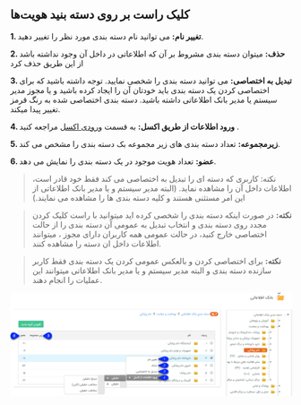 ## کلیک راست بر روی دسته بنید هویت‌ها

**1. تغییر نام:** می توانید نام دسته بندی مورد نظر را تغییر دهید.

**2. حذف:** میتوان دسته بندی مشروط بر آن که اطلاعاتی در داخل آن وجود نداشته باشد از این طریق حذف کرد

**3. تبدیل به اختصاصی:** می توانید دسته بندی را شخصی نمایید. توجه داشته باشید که برای اختصاصی کردن یک دسته بندی باید خودتان آن را ایجاد کرده باشید و یا مجوز مدیر سیستم یا مدیر بانک اطلاعاتی داشته باشید. دسته بندی اختصاصی شده به رنگ قرمز تغییر پیدا میکند.

**4. ورود اطلاعات از طریق اکسل:** به قسمت [ورودی اکسل](https://github.com/1stco/PayamGostarDocs/blob/master/help%202.5.4/Integrated-bank/Excel-input/import-excel-identity.md)  مراجعه کنید .

**5. زیرمجموعه:** تعداد دسته بندی های زیر مجموعه بک دسته بندی را مشخص می کند.

**6. عضو:** تعداد هویت موجود در یک دسته بندی را نمایش می دهد.

> نکته: کاربری که دسته ای را تبدیل به اختصاصی می کند فقط خود قادر است، اطلاعات داخل آن را مشاهده نماید. (البته مدیر سیستم و یا مدیر بانک اطلاعاتی از این امر مستثنی هستند و کلیه دسته بندی ها را مشاهده می نمایند.)

> **نکته:**  در صورت اینکه دسته بندی را شخصی کرده اید میتوانید با راست کلیک کردن مجدد روی دسته بندی و انتخاب تبدیل به عمومی آن دسته بندی را از حالت اختصاصی خارج کنید، در حالت عمومی همه کاربران دارای مجوز ، میتوانند اطلاعات داخل ان دسته را مشاهده کنند.

> **نکته:** برای اختصاصی کردن و بالعکس عمومی کردن یک دسته بندی فقط کاربر سازنده دسته بندی و البته مدیر سیستم و یا مدیر بانک اطلاعاتی میتوانند این عملیات را انجام دهند.

![](rastclick-dastbandi.png)

